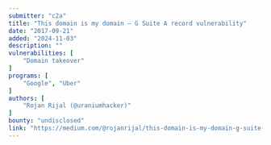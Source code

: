 ```yaml
---
submitter: "c2a"
title: "This domain is my domain — G Suite A record vulnerability"
date: "2017-09-21"
added: "2024-11-03"
description: ""
vulnerabilities: [
    "Domain takeover"
]
programs: [
    "Google", "Uber"
]
authors: [
    "Rojan Rijal (@uraniumhacker)"
]
bounty: "undisclosed"
link: "https://medium.com/@rojanrijal/this-domain-is-my-domain-g-suite-a-record-vulnerability-b447a90a8de7"
---
```




